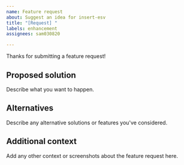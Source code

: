 ```yaml
---
name: Feature request
about: Suggest an idea for insert-esv
title: "[Request] "
labels: enhancement
assignees: sam030820

---
```


Thanks for submitting a feature request!

## Proposed solution
Describe what you want to happen.

## Alternatives
Describe any alternative solutions or features you've considered.

## Additional context
Add any other context or screenshots about the feature request here.
